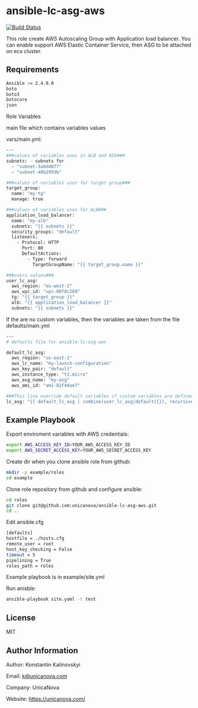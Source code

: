 ﻿ansible-lc-asg-aws
=========

[![Build Status](https://travis-ci.org/zedit/ansible-aws-lc-asg.svg?branch=dev)](https://travis-ci.org/zedit/ansible-aws-lc-asg) 

This role create AWS Autoscaling Group with Application load balancer.
You can enable support AWS Elastic Container Service, then ASG to be attached on ecs cluster.

Requirements
------------

```sh
Ansible >= 2.4.0.0
boto
boto3
botocore
json
```


Role Variables

main file which contains variables values

vars/main.yml:
```sh
---
###values of variables uses in ALB and ASG###
subnets: - subnets for 
  - "subnet-3a0d4877"
  - "subnet-40b2993b"

###values of variables uses for target group###
target_group:
  name: "my-tg"
  manage: true

###values of variables uses for ALB###
application_load_balancer:
  name: "my-alb"
  subnets: "{{ subnets }}"
  security_groups: "default"
  listeners:
    - Protocol: HTTP 
      Port: 80
      DefaultActions:
        - Type: forward 
          TargetGroupName: "{{ target_group.name }}"

###users values###
user_lc_asg:
  aws_region: "eu-west-2"
  aws_vpc_id: "vpc-00f8c269"
  tg: "{{ target_group }}"
  alb: "{{ application_load_balancer }}"
  subnets: "{{ subnets }}"
```

If the are no custom variables, then the variables are taken from the file
defaults/main.yml

```sh
---
# defaults file for ansible-lc-asg-aws

default_lc_asg:
  aws_region: "us-east-1"
  aws_lc_name: "my-launch-configuration"
  aws_key_pair: "default"
  aws_instance_type: "t2.micro"
  aws_asg_name: "my-asg"
  aws_ami_id: "ami-82f4dae7"

###This line override default variables if custom variables are defined### 
lc_asg: "{{ default_lc_asg | combine(user_lc_asg|default({}), recursive=True) }}"
```

Example Playbook
----------------

Export enviroment variables with AWS credentials:
```sh
export AWS_ACCESS_KEY_ID=YOUR_AWS_ACCESS_KEY_ID
export AWS_SECRET_ACCESS_KEY=YOUR_AWS_SECRET_ACCESS_KEY
```

Create dir when you clone ansible role from github:
```sh
mkdir -p example/roles
cd example
```

Clone role repository from github and configure ansible:
```sh
cd roles
git clone git@github.com:unicanova/ansible-lc-asg-aws.git
cd ..
```

Edit ansible.cfg
```sh
[defaults]
hostfile = ./hosts.cfg
remote_user = root
host_key_checking = False
timeout = 5
pipelining = True
roles_path = roles
```

Example playbook is in example/site.yml

Run anisble:
```sh
ansible-playbook site.yaml -t test
```

License
-------

MIT

Author Information
------------------
Author: Konstantin Kalinovskyi

Email: k@unicanova.com

Company: UnicaNova 

Website: https://unicanova.com/

